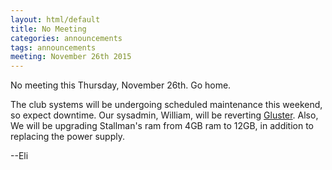 ```yaml
---
layout: html/default
title: No Meeting
categories: announcements
tags: announcements
meeting: November 26th 2015
---
```


No meeting this Thursday, November 26th. Go home.

The club systems will be undergoing scheduled maintenance this weekend, so expect downtime. Our sysadmin, William, will be reverting [Gluster](https://www.gluster.org/). Also, We will be upgrading Stallman's ram from 4GB ram to 12GB, in addition to replacing the power supply.

--Eli

